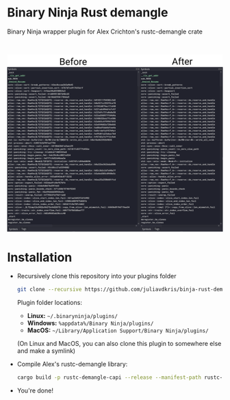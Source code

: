 # Binary Ninja Rust demangle
Binary Ninja wrapper plugin for Alex Crichton's rustc-demangle crate

&nbsp;

![](./img/before_after.png)


# Installation
- Recursively clone this repository into your plugins folder
	```bash
	git clone --recursive https://github.com/juliavdkris/binja-rust-demangle.git
	```
	Plugin folder locations:
	- **Linux:** `~/.binaryninja/plugins/`
	- **Windows:** `%appdata%/Binary Ninja/plugins/`
	- **MacOS:** `~/Library/Application Support/Binary Ninja/plugins/`

	(On Linux and MacOS, you can also clone this plugin to somewhere else and make a symlink)

- Compile Alex's rustc-demangle library:
	```bash
	cargo build -p rustc-demangle-capi --release --manifest-path rustc-demangle/Cargo.toml
	```

- You're done!
